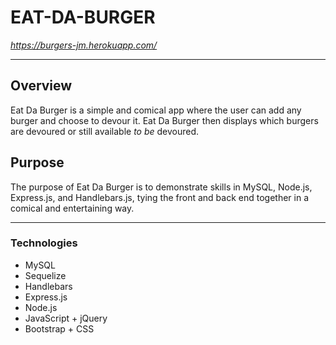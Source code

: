 # EAT-DA-BURGER

*https://burgers-jm.herokuapp.com/*

---

## Overview
Eat Da Burger is a simple and comical app where the user can add any burger and choose to devour it. Eat Da Burger then displays which burgers are devoured or still available *to be* devoured.

## Purpose
The purpose of Eat Da Burger is to demonstrate skills in MySQL, Node.js, Express.js, and Handlebars.js, tying the front and back end together in a comical and entertaining way.

---

### Technologies
- MySQL
- Sequelize
- Handlebars
- Express.js
- Node.js
- JavaScript + jQuery
- Bootstrap + CSS
